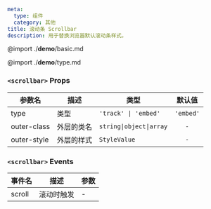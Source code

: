 ```yaml
meta:
  type: 组件
  category: 其他
title: 滚动条 Scrollbar
description: 用于替换浏览器默认滚动条样式。
```

@import ./__demo__/basic.md

@import ./__demo__/type.md


### `<scrollbar>` Props

|参数名|描述|类型|默认值|
|---|---|---|:---:|
|type|类型|`'track' \| 'embed'`|`'embed'`|
|outer-class|外层的类名|`string\|object\|array`|`-`|
|outer-style|外层的样式|`StyleValue`|`-`|
### `<scrollbar>` Events

|事件名|描述|参数|
|---|---|---|
|scroll|滚动时触发|-|


